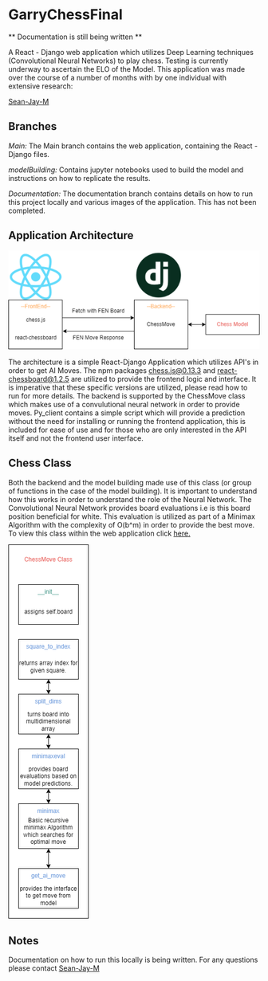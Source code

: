 # GarryChessFinal

** Documentation is still being written **

A React - Django web application which utilizes Deep Learning techniques (Convolutional Neural Networks) to play chess. Testing is currently underway to ascertain the ELO of the Model.
This application was made over the course of a number of months with by one individual with extensive research:

[Sean-Jay-M](https://github.com/Sean-Jay-M)

## Branches
*Main:*  The Main branch contains the web application, containing the React - Django files.

*modelBuilding:* Contains jupyter notebooks used to build the model and instructions on how to replicate the results.

*Documentation:* The documentation branch contains details on how to run this project locally and various images of the application. This has not been completed.

## Application Architecture
![Architecture](https://github.com/Sean-Jay-M/GarryChessFinal/blob/documentation/webGarryChess.png)

The architecture is a simple React-Django Application which utilizes API's in order to get AI Moves. The npm packages chess.js@0.13.3 and react-chessboard@1.2.5 are utilized to provide the frontend logic and interface. It is imperative that these specific versions are utilized, please read how to run for more details. The backend is supported by the ChessMove class which makes use of a convulutional neural network in order to provide moves. Py_client contains a simple script which will provide a prediction without the need for installing or running the frontend application, this is included for ease of use and for those who are only interested in the API itself and not the frontend user interface.

## Chess Class

Both the backend and the model building made use of this class (or group of functions in the case of the model building). It is important to understand how this works in order to understand the role of the Neural Network. The Convolutional Neural Network provides board evaluations i.e is this board position beneficial for white. This evaluation is utilized as part of a Minimax Algorithm with the complexity of O(b^m) in order to provide the best move. To view this class within the web application click [here.](https://github.com/Sean-Jay-M/GarryChessFinal/blob/main/backend/api/chessfuncs.py)

![class](https://github.com/Sean-Jay-M/GarryChessFinal/blob/documentation/chessClass.png)

## Notes

Documentation on how to run this locally is being written. 
For any questions please contact [Sean-Jay-M](https://github.com/Sean-Jay-M)
